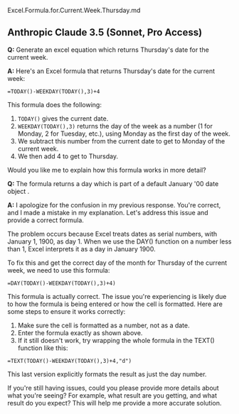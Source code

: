 Excel.Formula.for.Current.Week.Thursday.md

## Anthropic Claude 3.5 (Sonnet, Pro Access)

**Q:** Generate an excel equation which returns Thursday's date for the current week.​​​​​​​​​​​​​​​​

**A:** Here's an Excel formula that returns Thursday's date for the current week:

```
=TODAY()-WEEKDAY(TODAY(),3)+4
```

This formula does the following:

1. `TODAY()` gives the current date.
2. `WEEKDAY(TODAY(),3)` returns the day of the week as a number (1 for Monday, 2 for Tuesday, etc.), using Monday as the first day of the week.
3. We subtract this number from the current date to get to Monday of the current week.
4. We then add 4 to get to Thursday.

Would you like me to explain how this formula works in more detail?​​​​​​​​​​​​​​​​

**Q:** The formula returns a day which is part of a default January '00 date object .​​​​​​​​​​​​​​​​

**A:** I apologize for the confusion in my previous response. You're correct, and I made a mistake in my explanation. Let's address this issue and provide a correct formula.

The problem occurs because Excel treats dates as serial numbers, with January 1, 1900, as day 1. When we use the DAY() function on a number less than 1, Excel interprets it as a day in January 1900.

To fix this and get the correct day of the month for Thursday of the current week, we need to use this formula:

```
=DAY(TODAY()-WEEKDAY(TODAY(),3)+4)
```

This formula is actually correct. The issue you're experiencing is likely due to how the formula is being entered or how the cell is formatted. Here are some steps to ensure it works correctly:

1. Make sure the cell is formatted as a number, not as a date.
2. Enter the formula exactly as shown above.
3. If it still doesn't work, try wrapping the whole formula in the TEXT() function like this:

```
=TEXT(TODAY()-WEEKDAY(TODAY(),3)+4,"d")
```

This last version explicitly formats the result as just the day number.

If you're still having issues, could you please provide more details about what you're seeing? For example, what result are you getting, and what result do you expect? This will help me provide a more accurate solution.​​​​​​​​​​​​​​​​
